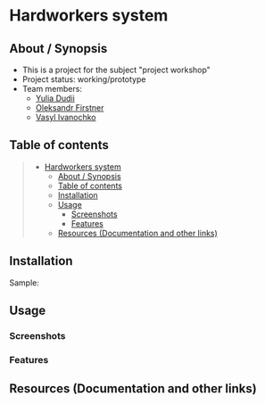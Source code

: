# Hardworkers system

## About / Synopsis

* This is a project for the subject "project workshop"
* Project status: working/prototype
* Team members:
  * [Yulia Dudii](https://github.com/Yuliasik)
  * [Oleksandr Firstner](https://github.com/AlexanderFirstner)
  * [Vasyl Ivanochko](https://github.com/Ivanochko)

## Table of contents

> * [Hardworkers system](#title--repository-name)
>   * [About / Synopsis](#about--synopsis)
>   * [Table of contents](#table-of-contents)
>   * [Installation](#installation)
>   * [Usage](#usage)
>     * [Screenshots](#screenshots)
>     * [Features](#features)
>   * [Resources (Documentation and other links)](#resources-documentation-and-other-links)

## Installation

Sample:

## Usage

### Screenshots

### Features

## Resources (Documentation and other links)

